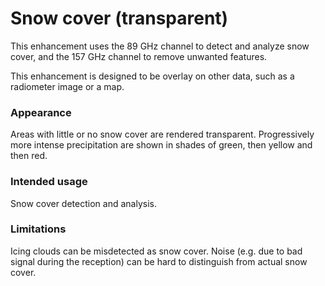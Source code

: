 # Snow cover (transparent)

This enhancement uses the 89 GHz channel to detect and analyze snow cover, and the 157 GHz channel to remove unwanted features.

This enhancement is designed to be overlay on other data, such as a radiometer image or a map.

### Appearance

Areas with little or no snow cover are rendered transparent. Progressively more intense precipitation are shown in shades of green, then yellow and then red.

### Intended usage

Snow cover detection and analysis.

### Limitations

Icing clouds can be misdetected as snow cover.
Noise (e.g. due to bad signal during the reception) can be hard to distinguish from actual snow cover.